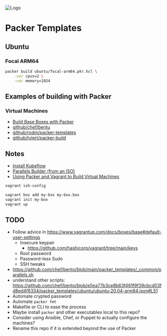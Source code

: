 ![Logo](https://user-images.githubusercontent.com/3421544/144397369-9ad948f5-e5a1-48e4-bd26-68e9ad59e99e.png)

# Packer Templates

## Ubuntu

### Focal ARM64

```bash
packer build ubuntu/focal-arm64.pkr.hcl \
    -var cpus=2 \
    -var memory=1024
```

## Examples of building with Packer

### Virtual Machines

- [Build Base Boxes with Packer](https://parallels.github.io/vagrant-parallels/docs/boxes/packer.html)
- [github/chef/bentu](https://github.com/chef/bento)
- [github/rodm/packer-templates](https://github.com/rodm/packer-templates)
- [github/tylert/packer-build](https://github.com/tylert/packer-build)

## Notes

- [Install Kubeflow](https://www.kubeflow.org/docs/distributions/aws/deploy/install-kubeflow/)
- [Parallels Builder (from an ISO)](https://www.packer.io/docs/builders/parallels/iso)
- [Using Packer and Vagrant to Build Virtual Machines](https://www.cloudbees.com/blog/packer-vagrant-tutorial)

```bash
vagrant ssh-config
```

```bash
vagrant box add my-box my-box.box
vagrant init my-box
vagrant up
```

## TODO

- Follow advice in https://www.vagrantup.com/docs/boxes/base#default-user-settings
  - Insecure keypair
    - https://github.com/hashicorp/vagrant/tree/main/keys
  - Root password
  - Password-less Sudo
  - SSH tweaks
- https://github.com/chef/bento/blob/main/packer_templates/_common/parallels.sh
- understand other scripts: https://github.com/chef/bento/blob/e5ea77b3ce8b63f461f9f39cbcd03fd8ed4f6334/packer_templates/ubuntu/ubuntu-20.04-arm64.json#L51
- Automate crypted password
- Automate `packer fmt`
- Makefile or CLI to ease the process
- Maybe install `packer` and other executables local to this repo?
- Consider using Ansible, Chef, or Puppet to actually configure the machines?
- Rename this repo if it is extended beyond the use of Packer
